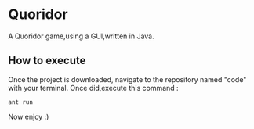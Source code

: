 # Quoridor
A Quoridor game,using a GUI,written in Java.

## How to execute
Once the project is downloaded, navigate to the repository named "code" with your terminal.
Once did,execute this command : 
~~~
ant run
~~~

Now enjoy :) 
